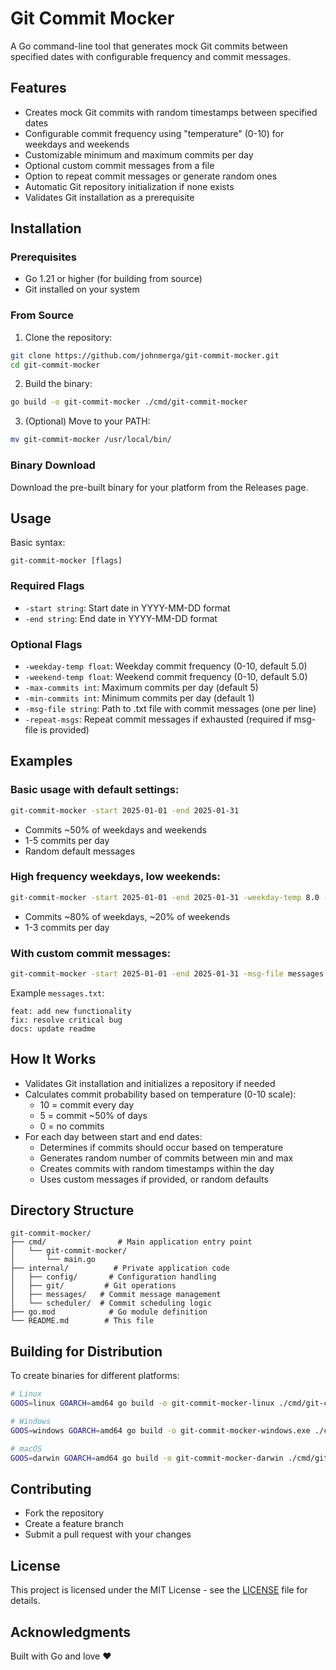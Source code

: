 # Git Commit Mocker

A Go command-line tool that generates mock Git commits between specified dates with configurable frequency and commit messages.

## Features

- Creates mock Git commits with random timestamps between specified dates
- Configurable commit frequency using "temperature" (0-10) for weekdays and weekends
- Customizable minimum and maximum commits per day
- Optional custom commit messages from a file
- Option to repeat commit messages or generate random ones
- Automatic Git repository initialization if none exists
- Validates Git installation as a prerequisite

## Installation

### Prerequisites

- Go 1.21 or higher (for building from source)
- Git installed on your system

### From Source

1. Clone the repository:

```bash
git clone https://github.com/johnmerga/git-commit-mocker.git
cd git-commit-mocker
```

2. Build the binary:

```bash
go build -o git-commit-mocker ./cmd/git-commit-mocker
```

3. (Optional) Move to your PATH:

```bash
mv git-commit-mocker /usr/local/bin/
```

### Binary Download

Download the pre-built binary for your platform from the Releases page.

## Usage

Basic syntax:

```
git-commit-mocker [flags]
```

### Required Flags

- `-start string`: Start date in YYYY-MM-DD format
- `-end string`: End date in YYYY-MM-DD format

### Optional Flags

- `-weekday-temp float`: Weekday commit frequency (0-10, default 5.0)
- `-weekend-temp float`: Weekend commit frequency (0-10, default 5.0)
- `-max-commits int`: Maximum commits per day (default 5)
- `-min-commits int`: Minimum commits per day (default 1)
- `-msg-file string`: Path to .txt file with commit messages (one per line)
- `-repeat-msgs`: Repeat commit messages if exhausted (required if msg-file is provided)

## Examples

### Basic usage with default settings:

```bash
git-commit-mocker -start 2025-01-01 -end 2025-01-31
```

- Commits ~50% of weekdays and weekends
- 1-5 commits per day
- Random default messages

### High frequency weekdays, low weekends:

```bash
git-commit-mocker -start 2025-01-01 -end 2025-01-31 -weekday-temp 8.0 -weekend-temp 2.0 -max-commits 3 -min-commits 1
```

- Commits ~80% of weekdays, ~20% of weekends
- 1-3 commits per day

### With custom commit messages:

```bash
git-commit-mocker -start 2025-01-01 -end 2025-01-31 -msg-file messages.txt -repeat-msgs
```

Example `messages.txt`:

```
feat: add new functionality
fix: resolve critical bug
docs: update readme
```

## How It Works

- Validates Git installation and initializes a repository if needed
- Calculates commit probability based on temperature (0-10 scale):
  - 10 = commit every day
  - 5 = commit ~50% of days
  - 0 = no commits
- For each day between start and end dates:
  - Determines if commits should occur based on temperature
  - Generates random number of commits between min and max
  - Creates commits with random timestamps within the day
  - Uses custom messages if provided, or random defaults

## Directory Structure

```
git-commit-mocker/
├── cmd/                # Main application entry point
│   └── git-commit-mocker/
│       └── main.go
├── internal/          # Private application code
│   ├── config/       # Configuration handling
│   ├── git/         # Git operations
│   ├── messages/   # Commit message management
│   └── scheduler/  # Commit scheduling logic
├── go.mod            # Go module definition
└── README.md        # This file
```

## Building for Distribution

To create binaries for different platforms:

```bash
# Linux
GOOS=linux GOARCH=amd64 go build -o git-commit-mocker-linux ./cmd/git-commit-mocker

# Windows
GOOS=windows GOARCH=amd64 go build -o git-commit-mocker-windows.exe ./cmd/git-commit-mocker

# macOS
GOOS=darwin GOARCH=amd64 go build -o git-commit-mocker-darwin ./cmd/git-commit-mocker
```

## Contributing

- Fork the repository
- Create a feature branch
- Submit a pull request with your changes

## License

This project is licensed under the MIT License - see the [LICENSE](LICENSE) file for details.

## Acknowledgments

Built with Go and love ❤️
